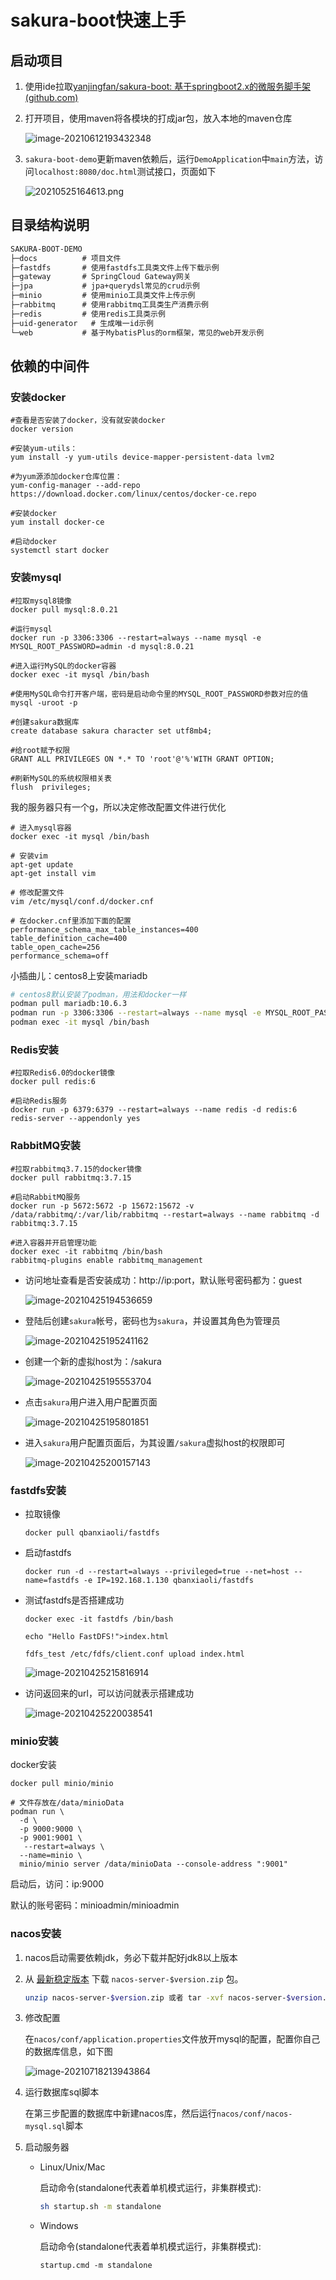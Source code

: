 # sakura-boot快速上手

## 启动项目

1. 使用ide拉取[yanjingfan/sakura-boot: 基于springboot2.x的微服务脚手架 (github.com)](https://github.com/yanjingfan/sakura-boot)

2. 打开项目，使用maven将各模块的打成jar包，放入本地的maven仓库

   ![image-20210612193432348](https://github.com/yanjingfan/sakura-boot-demo/blob/master/docs/pic/image-20210612193432348.png)

3. `sakura-boot-demo`更新maven依赖后，运行`DemoApplication`中`main`方法，访问`localhost:8080/doc.html`测试接口，页面如下

   ![20210525164613.png](https://github.com/yanjingfan/sakura-boot-demo/blob/master/docs/pic/20210525164613.png)

## 目录结构说明

```txt
SAKURA-BOOT-DEMO
├─docs			# 项目文件
├─fastdfs		# 使用fastdfs工具类文件上传下载示例
├─gateway	    # SpringCloud Gateway网关
├─jpa			# jpa+querydsl常见的crud示例
├─minio			# 使用minio工具类文件上传示例
├─rabbitmq		# 使用rabbitmq工具类生产消费示例
├─redis			# 使用redis工具类示例
├─uid-generator	  # 生成唯一id示例
└─web			# 基于MybatisPlus的orm框架，常见的web开发示例
```

## 依赖的中间件

### 安装docker

```shell
#查看是否安装了docker，没有就安装docker
docker version

#安装yum-utils：
yum install -y yum-utils device-mapper-persistent-data lvm2

#为yum源添加docker仓库位置：
yum-config-manager --add-repo https://download.docker.com/linux/centos/docker-ce.repo
 
#安装docker
yum install docker-ce
 
#启动docker
systemctl start docker
```

### 安装mysql

```shell
#拉取mysql8镜像
docker pull mysql:8.0.21

#运行mysql
docker run -p 3306:3306 --restart=always --name mysql -e MYSQL_ROOT_PASSWORD=admin -d mysql:8.0.21

#进入运行MySQL的docker容器
docker exec -it mysql /bin/bash

#使用MySQL命令打开客户端，密码是启动命令里的MYSQL_ROOT_PASSWORD参数对应的值
mysql -uroot -p

#创建sakura数据库
create database sakura character set utf8mb4;

#给root赋予权限
GRANT ALL PRIVILEGES ON *.* TO 'root'@'%'WITH GRANT OPTION;

#刷新MySQL的系统权限相关表
flush  privileges;
```

我的服务器只有一个g，所以决定修改配置文件进行优化

```shell
# 进入mysql容器
docker exec -it mysql /bin/bash

# 安装vim
apt-get update
apt-get install vim

# 修改配置文件
vim /etc/mysql/conf.d/docker.cnf

# 在docker.cnf里添加下面的配置
performance_schema_max_table_instances=400
table_definition_cache=400
table_open_cache=256
performance_schema=off
```

小插曲儿：centos8上安装mariadb

```sh
# centos8默认安装了podman，用法和docker一样
podman pull mariadb:10.6.3
podman run -p 3306:3306 --restart=always --name mysql -e MYSQL_ROOT_PASSWORD=yangfan -d mariadb:10.6.3
podman exec -it mysql /bin/bash
```



### Redis安装

```shell
#拉取Redis6.0的docker镜像
docker pull redis:6

#启动Redis服务
docker run -p 6379:6379 --restart=always --name redis -d redis:6 redis-server --appendonly yes
```



### RabbitMQ安装

```shell
#拉取rabbitmq3.7.15的docker镜像
docker pull rabbitmq:3.7.15

#启动RabbitMQ服务
docker run -p 5672:5672 -p 15672:15672 -v /data/rabbitmq/:/var/lib/rabbitmq --restart=always --name rabbitmq -d rabbitmq:3.7.15

#进入容器并开启管理功能
docker exec -it rabbitmq /bin/bash
rabbitmq-plugins enable rabbitmq_management
```

+ 访问地址查看是否安装成功：http://ip:port，默认账号密码都为：guest

  ![image-20210425194536659](https://github.com/yanjingfan/sakura-boot-demo/blob/master/docs/pic/image-20210425194536659.png)

+ 登陆后创建`sakura`帐号，密码也为`sakura`，并设置其角色为管理员

  ![image-20210425195241162](https://github.com/yanjingfan/sakura-boot-demo/blob/master/docs/pic/image-20210425195241162.png)

+ 创建一个新的虚拟host为：/sakura

  ![image-20210425195553704](https://github.com/yanjingfan/sakura-boot-demo/blob/master/docs/pic/image-20210425195553704.png)

+ 点击`sakura`用户进入用户配置页面

  ![image-20210425195801851](https://github.com/yanjingfan/sakura-boot-demo/blob/master/docs/pic/image-20210425195801851.png)

+ 进入`sakura`用户配置页面后，为其设置`/sakura`虚拟host的权限即可

  ![image-20210425200157143](https://github.com/yanjingfan/sakura-boot-demo/blob/master/docs/pic/image-20210425200157143.png)



### fastdfs安装

+ 拉取镜像

  ```shell
  docker pull qbanxiaoli/fastdfs
  ```

+ 启动fastdfs

  ```shell
  docker run -d --restart=always --privileged=true --net=host --name=fastdfs -e IP=192.168.1.130 qbanxiaoli/fastdfs
  ```

+ 测试fastdfs是否搭建成功

  ```shell
  docker exec -it fastdfs /bin/bash
  
  echo "Hello FastDFS!">index.html
  
  fdfs_test /etc/fdfs/client.conf upload index.html
  ```

  ![image-20210425215816914](https://github.com/yanjingfan/sakura-boot-demo/blob/master/docs/pic/image-20210425215816914.png)
  
+ 访问返回来的url，可以访问就表示搭建成功

  ![image-20210425220038541](https://github.com/yanjingfan/sakura-boot-demo/blob/master/docs/pic/image-20210425220038541.png)

### minio安装

docker安装

```shell
docker pull minio/minio

# 文件存放在/data/minioData
podman run \
  -d \
  -p 9000:9000 \
  -p 9001:9001 \
   --restart=always \
  --name=minio \
  minio/minio server /data/minioData --console-address ":9001"
```

启动后，访问：ip:9000

默认的账号密码：minioadmin/minioadmin

### nacos安装

1. nacos启动需要依赖jdk，务必下载并配好jdk8以上版本

2. 从 [最新稳定版本](https://github.com/alibaba/nacos/releases) 下载 `nacos-server-$version.zip` 包。

   ```sh
   unzip nacos-server-$version.zip 或者 tar -xvf nacos-server-$version.tar.gz
   ```

3. 修改配置

   在`nacos/conf/application.properties`文件放开mysql的配置，配置你自己的数据库信息，如下图

   ![image-20210718213943864](https://github.com/yanjingfan/sakura-boot-demo/blob/master/docs/pic/image-20210718213943864.png)

4. 运行数据库sql脚本

   在第三步配置的数据库中新建nacos库，然后运行`nacos/conf/nacos-mysql.sql`脚本

5. 启动服务器

   + Linux/Unix/Mac

     启动命令(standalone代表着单机模式运行，非集群模式):

     ```sh
     sh startup.sh -m standalone
     ```

   + Windows

     启动命令(standalone代表着单机模式运行，非集群模式):

     ```
     startup.cmd -m standalone
     ```
